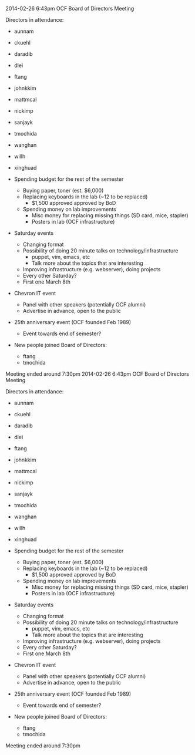 2014-02-26 6:43pm
OCF Board of Directors Meeting

Directors in attendance:
 - aunnam
 - ckuehl
 - daradib
 - dlei
 - ftang
 - johnkkim
 - mattmcal
 - nickimp
 - sanjayk
 - tmochida
 - wanghan
 - willh
 - xinghuad

- Spending budget for the rest of the semester
  - Buying paper, toner (est. $6,000)
  - Replacing keyboards in the lab (~12 to be replaced)
    - $1,500 approved approved by BoD
  - Spending money on lab improvements
    - Misc money for replacing missing things (SD card, mice, stapler)
    - Posters in lab (OCF infrastructure)
- Saturday events
  - Changing format
  - Possibility of doing 20 minute talks on technology/infrastructure
    - puppet, vim, emacs, etc
    - Talk more about the topics that are interesting
  - Improving infrastructure (e.g. webserver), doing projects
  - Every other Saturday?
  - First one March 8th
- Chevron IT event
  - Panel with other speakers (potentially OCF alumni)
  - Advertise in advance, open to the public
- 25th anniversary event (OCF founded Feb 1989)
  - Event towards end of semester?
- New people joined Board of Directors:
  - ftang
  - tmochida

Meeting ended around 7:30pm
2014-02-26 6:43pm
OCF Board of Directors Meeting

Directors in attendance:
 - aunnam
 - ckuehl
 - daradib
 - dlei
 - ftang
 - johnkkim
 - mattmcal
 - nickimp
 - sanjayk
 - tmochida
 - wanghan
 - willh
 - xinghuad

- Spending budget for the rest of the semester
  - Buying paper, toner (est. $6,000)
  - Replacing keyboards in the lab (~12 to be replaced)
    - $1,500 approved approved by BoD
  - Spending money on lab improvements
    - Misc money for replacing missing things (SD card, mice, stapler)
    - Posters in lab (OCF infrastructure)
- Saturday events
  - Changing format
  - Possibility of doing 20 minute talks on technology/infrastructure
    - puppet, vim, emacs, etc
    - Talk more about the topics that are interesting
  - Improving infrastructure (e.g. webserver), doing projects
  - Every other Saturday?
  - First one March 8th
- Chevron IT event
  - Panel with other speakers (potentially OCF alumni)
  - Advertise in advance, open to the public
- 25th anniversary event (OCF founded Feb 1989)
  - Event towards end of semester?
- New people joined Board of Directors:
  - ftang
  - tmochida

Meeting ended around 7:30pm
